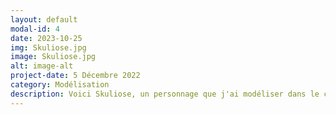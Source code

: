 ```yaml
---
layout: default
modal-id: 4
date: 2023-10-25
img: Skuliose.jpg
image: Skuliose.jpg
alt: image-alt
project-date: 5 Décembre 2022
category: Modélisation
description: Voici Skuliose, un personnage que j'ai modéliser dans le cadre d'un cours de modélisation 3D.
---
```

